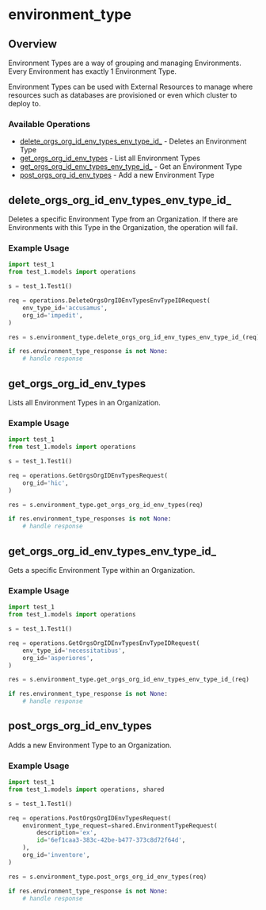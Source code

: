 # environment_type

## Overview

Environment Types are a way of grouping and managing Environments. Every Environment has exactly 1 Environment Type.

Environment Types can be used with External Resources to manage where resources such as databases are provisioned or even which cluster to deploy to.
<SchemaDefinition schemaRef="#/components/schemas/EnvironmentTypeRequest" />


### Available Operations

* [delete_orgs_org_id_env_types_env_type_id_](#delete_orgs_org_id_env_types_env_type_id_) - Deletes an Environment Type
* [get_orgs_org_id_env_types](#get_orgs_org_id_env_types) - List all Environment Types
* [get_orgs_org_id_env_types_env_type_id_](#get_orgs_org_id_env_types_env_type_id_) - Get an Environment Type
* [post_orgs_org_id_env_types](#post_orgs_org_id_env_types) - Add a new Environment Type

## delete_orgs_org_id_env_types_env_type_id_

Deletes a specific Environment Type from an Organization. If there are Environments with this Type in the Organization, the operation will fail.

### Example Usage

```python
import test_1
from test_1.models import operations

s = test_1.Test1()

req = operations.DeleteOrgsOrgIDEnvTypesEnvTypeIDRequest(
    env_type_id='accusamus',
    org_id='impedit',
)

res = s.environment_type.delete_orgs_org_id_env_types_env_type_id_(req)

if res.environment_type_response is not None:
    # handle response
```

## get_orgs_org_id_env_types

Lists all Environment Types in an Organization.

### Example Usage

```python
import test_1
from test_1.models import operations

s = test_1.Test1()

req = operations.GetOrgsOrgIDEnvTypesRequest(
    org_id='hic',
)

res = s.environment_type.get_orgs_org_id_env_types(req)

if res.environment_type_responses is not None:
    # handle response
```

## get_orgs_org_id_env_types_env_type_id_

Gets a specific Environment Type within an Organization.

### Example Usage

```python
import test_1
from test_1.models import operations

s = test_1.Test1()

req = operations.GetOrgsOrgIDEnvTypesEnvTypeIDRequest(
    env_type_id='necessitatibus',
    org_id='asperiores',
)

res = s.environment_type.get_orgs_org_id_env_types_env_type_id_(req)

if res.environment_type_response is not None:
    # handle response
```

## post_orgs_org_id_env_types

Adds a new Environment Type to an Organization.

### Example Usage

```python
import test_1
from test_1.models import operations, shared

s = test_1.Test1()

req = operations.PostOrgsOrgIDEnvTypesRequest(
    environment_type_request=shared.EnvironmentTypeRequest(
        description='ex',
        id='6ef1caa3-383c-42be-b477-373c8d72f64d',
    ),
    org_id='inventore',
)

res = s.environment_type.post_orgs_org_id_env_types(req)

if res.environment_type_response is not None:
    # handle response
```
